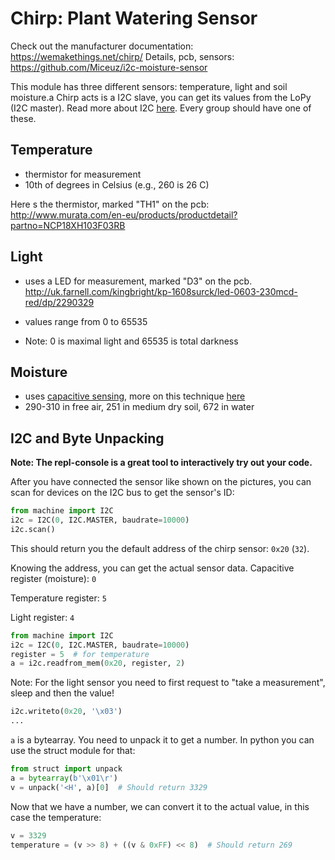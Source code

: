 # Chirp: Plant Watering Sensor

Check out the manufacturer documentation: https://wemakethings.net/chirp/
Details, pcb, sensors: https://github.com/Miceuz/i2c-moisture-sensor

This module has three different sensors: temperature, light and soil moisture.a
Chirp acts is a I2C slave, you can get its values from the LoPy (I2C master).
Read more about I2C [here](https://learn.sparkfun.com/tutorials/i2c).
Every group should have one of these.


## Temperature

- thermistor for measurement
- 10th of degrees in Celsius (e.g., 260 is 26 C)

Here s the thermistor, 
marked "TH1" on the pcb:
http://www.murata.com/en-eu/products/productdetail?partno=NCP18XH103F03RB


## Light

- uses a LED for measurement, marked "D3" on the pcb.
http://uk.farnell.com/kingbright/kp-1608surck/led-0603-230mcd-red/dp/2290329

- values range from 0 to 65535
- Note: 0 is maximal light and 65535 is total darkness

## Moisture

- uses [capacitive sensing](https://en.wikipedia.org/wiki/Capacitive_sensing),
  more on this technique
  [here](https://wemakethings.net/2012/09/26/capacitance_measurement/)
- 290-310 in free air, 251 in medium dry soil, 672 in water 

## I2C and Byte Unpacking

**Note: The repl-console is a great tool to interactively try out your code.**

After you have connected the sensor like shown on the pictures,
you can scan for devices on the I2C bus to get the sensor's ID:

```Python
from machine import I2C
i2c = I2C(0, I2C.MASTER, baudrate=10000)
i2c.scan()
```

This should return you the default address of the chirp sensor: `0x20` (`32`).

Knowing the address, you can get the actual sensor data.
Capacitive register (moisture): `0`

Temperature register: `5`

Light register: `4`



```Python
from machine import I2C
i2c = I2C(0, I2C.MASTER, baudrate=10000)
register = 5  # for temperature
a = i2c.readfrom_mem(0x20, register, 2)
```

Note: For the light sensor you need to first request to "take a measurement", sleep and then the value!

```Python
i2c.writeto(0x20, '\x03')
...
```

`a` is a bytearray. You need to unpack it to get a number.
In python you can use the struct module for that:


```Python
from struct import unpack
a = bytearray(b'\x01\r')
v = unpack('<H', a)[0]  # Should return 3329
```

Now that we have a number, we can convert it to the actual value, in this case
the temperature:

```Python
v = 3329
temperature = (v >> 8) + ((v & 0xFF) << 8)  # Should return 269
```
